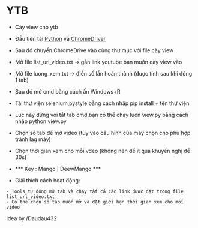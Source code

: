# YTB
- Cày view cho ytb

- Đầu tiên tải [Python](https://www.python.org/downloads/) và [ChromeDriver](https://developer.chrome.com/docs/chromedriver/downloads)
- Sau đó chuyển ChromeDrive vào cùng thư mục với file cày view
- Mở file list_url_video.txt -> gắn link youtube bạn muốn cày view vào
- Mở file luong_xem.txt -> điền số lần hoàn thành (được tính sau khi đóng 1 tab)
- Sau đó mở cmd bằng cách ấn Windows+R
- Tải thư viện selenium,pystyle bằng cách nhập pip install + tên thư viện
- Lúc này đừng vội tắt tab cmd,bạn có thể chạy luôn view.py bằng cách nhập python view.py
- Chọn số tab để mở video (tùy vào cấu hình của máy chọn cho phù hợp tránh lag máy)
- Chọn thời gian xem cho mỗi vdeo (không nên để ít quá khuyến nghị để 30s)
- *** Key : Mango | DeewMango ***
- Giải thích cách hoạt động:
```
- Tools tự động mở tab và chạy tất cả các link được đặt trong file list_url_video.txt
- Có thể chọn số tab muốn mở và đặt giới hạn thời gian xem cho mỗi video
```
Idea by /Daudau432
